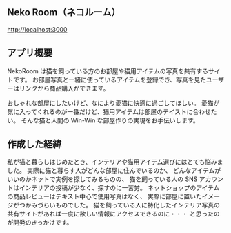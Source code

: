 ## Neko Room（ネコルーム）

[http://localhost:3000](http://localhost:3000)

## アプリ概要

NekoRoom は猫を飼っている方のお部屋や猫用アイテムの写真を共有するサイトです。
お部屋写真と一緒に使っているアイテムを登録でき、写真を見たユーザーはリンクから商品購入ができます。

おしゃれな部屋にしたいけど、なにより愛猫に快適に過ごしてほしい。
愛猫が気に入ってくれるのが一番だけど、猫用アイテムは部屋のテイストに合わせたい。
そんな猫と人間の Win-Win な部屋作りの実現をお手伝いします。

## 作成した経緯

私が猫と暮らしはじめたとき、インテリアや猫用アイテム選びにはとても悩みました。
実際に猫と暮らす人がどんな部屋に住んでいるのか、
どんなアイテムがいいのかネットで実例を探してみるものの、
猫を飼っている人の SNS アカウントはインテリアの投稿が少なく、探すのに一苦労。
ネットショップのアイテムの商品レビューはテキスト中心で使用写真はなく、
実際に部屋に置いたイメージがつかみづらいものでした。
猫を飼っている人に特化したインテリア写真の共有サイトがあれば一度に欲しい情報にアクセスできるのに・・・
と思ったのが開発のきっかけです。

